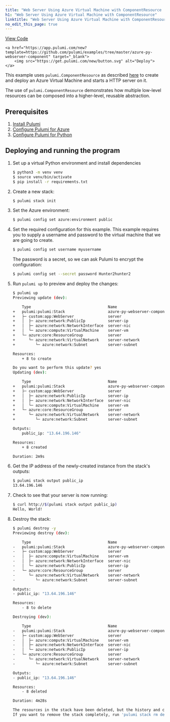 ```yaml
---
title: "Web Server Using Azure Virtual Machine with ComponentResource | Python"
h1: "Web Server Using Azure Virtual Machine with ComponentResource"
linktitle: "Web Server Using Azure Virtual Machine with ComponentResource"
no_edit_this_page: true
---
```


<!-- WARNING: this page was generated by a tool. Do not edit it by hand. -->
<!-- To change it, please see https://github.com/pulumi/docs/tree/master/tools/mktutorial. -->

<p class="mb-4 flex">
    <a class="flex flex-wrap items-center rounded text-xs text-white bg-blue-600 border-2 border-blue-600 px-2 mr-2 whitespace-no-wrap hover:text-white" style="height: 32px" href="https://github.com/pulumi/examples/tree/master/azure-py-webserver-component" target="_blank">
        <span><i class="fab fa-github pr-2"></i> View Code</span>
    </a>

    <a href="https://app.pulumi.com/new?template=https://github.com/pulumi/examples/tree/master/azure-py-webserver-component" target="_blank">
        <img src="https://get.pulumi.com/new/button.svg" alt="Deploy">
    </a>
</p>


This example uses `pulumi.ComponentResource` as described [here](https://www.pulumi.com/docs/intro/concepts/programming-model/#components) 
to create and deploy an Azure Virtual Machine and starts a HTTP server on it.

The use of `pulumi.ComponentResource` demonstrates how multiple low-level resources 
can be composed into a higher-level, reusable abstraction.

## Prerequisites

1. [Install Pulumi](https://www.pulumi.com/docs/get-started/install/)
1. [Configure Pulumi for Azure](https://www.pulumi.com/docs/intro/cloud-providers/azure/setup/)
1. [Configure Pulumi for Python](https://www.pulumi.com/docs/intro/languages/python/)

## Deploying and running the program

1. Set up a virtual Python environment and install dependencies

    ```bash
    $ python3 -m venv venv
    $ source venv/bin/activate
    $ pip install -r requirements.txt
    ```

1. Create a new stack:

    ```bash
    $ pulumi stack init
    ```

1. Set the Azure environment:

    ```bash
    $ pulumi config set azure:environment public
    ```

1. Set the required configuration for this example. This example requires you to supply a username and password to
the virtual machine that we are going to create.

    ```bash
    $ pulumi config set username myusername
    ```

    The password is a secret, so we can ask Pulumi to encrypt the configuration:

    ```bash
    $ pulumi config set --secret password Hunter2hunter2
    ```

1. Run `pulumi up` to preview and deploy the changes:

    ```bash
    $ pulumi up
    Previewing update (dev):

        Type                                  Name                              Plan
    +   pulumi:pulumi:Stack                   azure-py-webserver-component-dev  create
    +   ├─ custom:app:WebServer               server                            create
    +   │  ├─ azure:network:PublicIp          server-ip                         create
    +   │  ├─ azure:network:NetworkInterface  server-nic                        create
    +   │  └─ azure:compute:VirtualMachine    server-vm                         create
    +   └─ azure:core:ResourceGroup           server                            create
    +      └─ azure:network:VirtualNetwork    server-network                    create
    +         └─ azure:network:Subnet         server-subnet                     create

    Resources:
        + 8 to create

    Do you want to perform this update? yes
    Updating (dev):

        Type                                  Name                              Status
    +   pulumi:pulumi:Stack                   azure-py-webserver-component-dev  created
    +   ├─ custom:app:WebServer               server                            created
    +   │  ├─ azure:network:PublicIp          server-ip                         created
    +   │  ├─ azure:network:NetworkInterface  server-nic                        created
    +   │  └─ azure:compute:VirtualMachine    server-vm                         created
    +   └─ azure:core:ResourceGroup           server                            created
    +      └─ azure:network:VirtualNetwork    server-network                    created
    +         └─ azure:network:Subnet         server-subnet                     created

    Outputs:
        public_ip: "13.64.196.146"

    Resources:
        + 8 created

    Duration: 2m9s
    ```

1. Get the IP address of the newly-created instance from the stack's outputs: 

    ```bash
    $ pulumi stack output public_ip
    13.64.196.146
    ```

1. Check to see that your server is now running:

    ```bash
    $ curl http://$(pulumi stack output public_ip)
    Hello, World!
    ```

1. Destroy the stack:

    ```bash
    $ pulumi destroy -y
    Previewing destroy (dev):

        Type                                  Name                              Plan
    -   pulumi:pulumi:Stack                   azure-py-webserver-component-dev  delete
    -   ├─ custom:app:WebServer               server                            delete
    -   │  ├─ azure:compute:VirtualMachine    server-vm                         delete
    -   │  ├─ azure:network:NetworkInterface  server-nic                        delete
    -   │  └─ azure:network:PublicIp          server-ip                         delete
    -   └─ azure:core:ResourceGroup           server                            delete
    -      └─ azure:network:VirtualNetwork    server-network                    delete
    -         └─ azure:network:Subnet         server-subnet                     delete

    Outputs:
    - public_ip: "13.64.196.146"

    Resources:
        - 8 to delete

    Destroying (dev):

        Type                                  Name                              Status
    -   pulumi:pulumi:Stack                   azure-py-webserver-component-dev  deleted
    -   ├─ custom:app:WebServer               server                            deleted
    -   │  ├─ azure:compute:VirtualMachine    server-vm                         deleted
    -   │  ├─ azure:network:NetworkInterface  server-nic                        deleted
    -   │  └─ azure:network:PublicIp          server-ip                         deleted
    -   └─ azure:core:ResourceGroup           server                            deleted
    -      └─ azure:network:VirtualNetwork    server-network                    deleted
    -         └─ azure:network:Subnet         server-subnet                     deleted

    Outputs:
    - public_ip: "13.64.196.146"

    Resources:
        - 8 deleted

    Duration: 4m28s

    The resources in the stack have been deleted, but the history and configuration associated with the stack are still maintained.
    If you want to remove the stack completely, run 'pulumi stack rm dev'.
    ```

